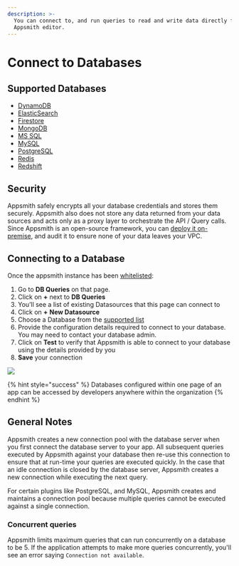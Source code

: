 ```yaml
---
description: >-
  You can connect to, and run queries to read and write data directly from the
  Appsmith editor.
---
```


# Connect to Databases

## Supported Databases

* [DynamoDB](../../../datasource-reference/querying-dynamodb.md)
* [ElasticSearch](../../../datasource-reference/querying-elasticsearch.md)
* [Firestore](../../../datasource-reference/querying-firestore.md)
* [MongoDB](../../../datasource-reference/querying-mongodb/)
* [MS SQL](../../../datasource-reference/querying-mssql.md)
* [MySQL](../../../datasource-reference/querying-mysql.md)
* [PostgreSQL](../../../datasource-reference/querying-postgres.md)
* [Redis](../../../datasource-reference/querying-redis.md)
* [Redshift](../../../datasource-reference/querying-redshift.md)

## Security

Appsmith safely encrypts all your database credentials and stores them securely. Appsmith also does not store any data returned from your data sources and acts only as a proxy layer to orchestrate the API / Query calls. Since Appsmith is an open-source framework, you can [deploy it on-premise](../../../setup/), and audit it to ensure none of your data leaves your VPC.

## Connecting to a Database

Once the appsmith instance has been [whitelisted](../aws-whitelist.md):

1. Go to **DB Queries** on that page.
2. Click on **+** next to **DB Queries**
3. You’ll see a list of existing Datasources that this page can connect to
4. Click on **+** **New Datasource**
5. Choose a Database from the [supported list](./#supported-databases)
6. Provide the configuration details required to connect to your database. You may need to contact your database admin.
7. Click on **Test** to verify that Appsmith is able to connect to your database using the details provided by you
8. **Save** your connection

![](../../../.gitbook/assets/db-connect.gif)

{% hint style="success" %}
Databases configured within one page of an app can be accessed by developers anywhere within the organization
{% endhint %}

## General Notes

Appsmith creates a new connection pool with the database server when you first connect the database server to your app. All subsequent queries executed by Appsmith against your database then re-use this connection to ensure that at run-time your queries are executed quickly. In the case that an idle connection is closed by the database server, Appsmith creates a new connection while executing the next query.

For certain plugins like PostgreSQL, and MySQL, Appsmith creates and maintains a connection pool because multiple queries cannot be executed against a single connection.

### Concurrent queries

Appsmith limits maximum queries that can run concurrently on a database to be 5. If the application attempts to make more queries concurrently, you'll see an error saying `Connection not available`.

